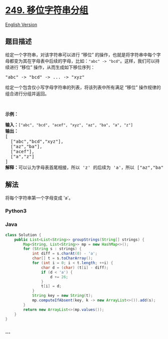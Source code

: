 # [249. 移位字符串分组](https://leetcode.cn/problems/group-shifted-strings)

[English Version](/solution/0200-0299/0249.Group%20Shifted%20Strings/README_EN.md)

## 题目描述

<!-- 这里写题目描述 -->

<p>给定一个字符串，对该字符串可以进行 &ldquo;移位&rdquo; 的操作，也就是将字符串中每个字母都变为其在字母表中后续的字母，比如：<code>&quot;abc&quot; -&gt; &quot;bcd&quot;</code>。这样，我们可以持续进行 &ldquo;移位&rdquo; 操作，从而生成如下移位序列：</p>

<pre>&quot;abc&quot; -&gt; &quot;bcd&quot; -&gt; ... -&gt; &quot;xyz&quot;</pre>

<p>给定一个包含仅小写字母字符串的列表，将该列表中所有满足&nbsp;&ldquo;移位&rdquo; 操作规律的组合进行分组并返回。</p>

<p>&nbsp;</p>

<p><strong>示例：</strong></p>

<pre><strong>输入：</strong><code>[&quot;abc&quot;, &quot;bcd&quot;, &quot;acef&quot;, &quot;xyz&quot;, &quot;az&quot;, &quot;ba&quot;, &quot;a&quot;, &quot;z&quot;]</code>
<strong>输出：</strong>
[
  [&quot;abc&quot;,&quot;bcd&quot;,&quot;xyz&quot;],
  [&quot;az&quot;,&quot;ba&quot;],
  [&quot;acef&quot;],
  [&quot;a&quot;,&quot;z&quot;]
]
<strong>解释：</strong>可以认为字母表首尾相接，所以 &#39;z&#39; 的后续为 &#39;a&#39;，所以 [&quot;az&quot;,&quot;ba&quot;] 也满足 &ldquo;移位&rdquo; 操作规律。</pre>

## 解法

<!-- 这里可写通用的实现逻辑 -->

将每个字符串第一个字母变成 'a'。

<!-- tabs:start -->

### **Python3**

<!-- 这里可写当前语言的特殊实现逻辑 -->



### **Java**

<!-- 这里可写当前语言的特殊实现逻辑 -->

```java
class Solution {
    public List<List<String>> groupStrings(String[] strings) {
        Map<String, List<String>> mp = new HashMap<>();
        for (String s : strings) {
            int diff = s.charAt(0) - 'a';
            char[] t = s.toCharArray();
            for (int i = 0; i < t.length; ++i) {
                char d = (char) (t[i] - diff);
                if (d < 'a') {
                    d += 26;
                }
                t[i] = d;
            }
            String key = new String(t);
            mp.computeIfAbsent(key, k -> new ArrayList<>()).add(s);
        }
        return new ArrayList<>(mp.values());
    }
}
```









### **...**

```

```


